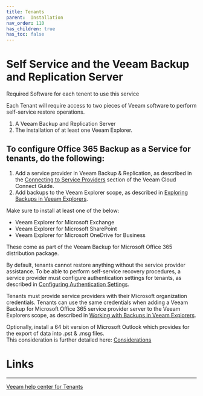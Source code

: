 ```yaml
---
title: Tenants
parent:  Installation
nav_order: 110
has_children: true
has_toc: false
---
```

# Self Service and the Veeam Backup and Replication Server

Required Software for each tenent to use this service

Each Tenant will require access to two pieces of Veeam software to perform self-service restore operations. 
1.	A Veeam Backup and Replication Server 
2.	The installation of at least one Veeam Explorer.


## To configure Office 365 Backup as a Service for tenants, do the following:

1. Add a service provider in Veeam Backup & Replication, as described in the [Connecting to Service Providers](https://helpcenter.veeam.com/docs/backup/cloud/cloud_connect_sp.html?ver=100) section of the Veeam Cloud Connect Guide.
2. Add backups to the Veeam Explorer scope, as described in [Exploring Backups in Veeam Explorers](https://helpcenter.veeam.com/archive/vbo365/40/guide/vbo_vex_adding_store.html).


Make sure to install at least one of the below:
* Veeam Explorer for Microsoft Exchange
* Veeam Explorer for Microsoft SharePoint
* Veeam Explorer for Microsoft OneDrive for Business 

These come as part of the Veeam Backup for Microsoft Office 365 distribution package.

By default, tenants cannot restore anything without the service provider assistance. To be able to perform self-service recovery procedures, a service provider must configure authentication settings for tenants, as described in [Configuring Authentication Settings](https://helpcenter.veeam.com/archive/vbo365/40/guide/vbo_authentication_settings.html).

Tenants must provide service providers with their Microsoft organization credentials. Tenants can use the same credentials when adding a Veeam Backup for Microsoft Office 365 service provider server to the Veeam Explorers scope, as described in [Working with Backups in Veeam Explorers](https://helpcenter.veeam.com/archive/vbo365/40/guide/vbo_vex_adding_store.html).




Optionally, install a 64 bit version of Microsoft Outlook which provides for the export of data into .pst & .msg files.   
This consideration is further detailed here:  [Considerations](https://helpcenter.veeam.com/docs/vbo365/guide/vex_considerations.html?ver=40)


  
# Links
--------

[Veeam help center for Tenants](https://helpcenter.veeam.com/archive/vbo365/40/guide/vbo_baas_tenant.html)